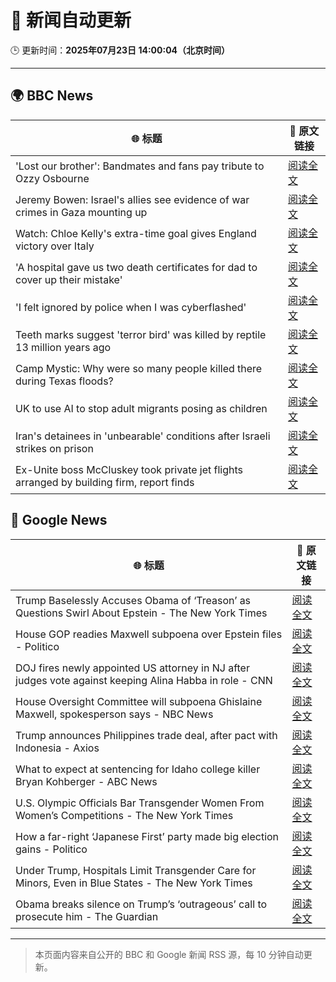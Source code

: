 # 🧠 新闻自动更新

🕒 更新时间：**2025年07月23日 14:00:04（北京时间）**

---

## 🌍 BBC News

| 🌐 标题 | 🔗 原文链接 |
|--------|-------------|
| 'Lost our brother': Bandmates and fans pay tribute to Ozzy Osbourne | [阅读全文](https://www.bbc.com/news/articles/c17w4wn71z9o) |
| Jeremy Bowen: Israel's allies see evidence of war crimes in Gaza mounting up | [阅读全文](https://www.bbc.com/news/articles/cp863mln0pmo) |
| Watch: Chloe Kelly's extra-time goal gives England victory over Italy | [阅读全文](https://www.bbc.com/sport/football/videos/ckg372489wyo) |
| 'A hospital gave us two death certificates for dad to cover up their mistake' | [阅读全文](https://www.bbc.com/news/articles/c78np7l9djlo) |
| 'I felt ignored by police when I was cyberflashed' | [阅读全文](https://www.bbc.com/news/articles/cn41p1rzxllo) |
| Teeth marks suggest 'terror bird' was killed by reptile 13 million years ago | [阅读全文](https://www.bbc.com/news/articles/cvg8d2j195yo) |
| Camp Mystic: Why were so many people killed there during Texas floods? | [阅读全文](https://www.bbc.com/news/videos/clyxk9wpw3eo) |
| UK to use AI to stop adult migrants posing as children | [阅读全文](https://www.bbc.com/news/articles/cglzrklp8jyo) |
| Iran's detainees in 'unbearable' conditions after Israeli strikes on prison | [阅读全文](https://www.bbc.com/news/articles/c1jw3j7wydyo) |
| Ex-Unite boss McCluskey took private jet flights arranged by building firm, report finds | [阅读全文](https://www.bbc.com/news/articles/cp3kgg55410o) |

## 📰 Google News

| 🌐 标题 | 🔗 原文链接 |
|--------|-------------|
| Trump Baselessly Accuses Obama of ‘Treason’ as Questions Swirl About Epstein - The New York Times | [阅读全文](https://news.google.com/rss/articles/CBMikAFBVV95cUxQX1NGdE9LWHZnTzB3bXh5U3ROM1pHVDNjTEkxUDNvN2M2OUJ4TXVCMjFnNkRWV3VjZi1UNkYwb0stQ3FBNXRMQW1wQTh3REp1czJQbW0xVDZqTkJPc0hfOGxZcW4xRnRtQnAteWYxZk5IR0RRTjQyOGxVV2ZWU3ZVWXhpbVU0ckpXQk5vMzFiMkw?oc=5) |
| House GOP readies Maxwell subpoena over Epstein files - Politico | [阅读全文](https://news.google.com/rss/articles/CBMinAFBVV95cUxPTFpaeWhCZDFaYVd2NHpWaWphUHhtb3VZa18tMlFURjJ1MDEzRm14TjI0SkRsMU9Bek40cElEZVBLNWY0VUhPT05rUnlUY1lKWjJOOVVORFEyYXZVaTY5Y1RQWUFNRnFvMUZKOXNsMUYxLXVWcVFEMzliaExhRkpFUFV2SnFHdWU1U2dMdTFJdWF6OVgwaGh6WGRIeE8?oc=5) |
| DOJ fires newly appointed US attorney in NJ after judges vote against keeping Alina Habba in role - CNN | [阅读全文](https://news.google.com/rss/articles/CBMiekFVX3lxTFBIUUxPMldmZXY0WTZ3czVqRU42RzNrRmdLV2lOM19iSXBuQ1FLTExIMERBVl9GdnN4ZkV3QUlVRjM0NWNhblBHZnZvLXR0QnFEeWdqYXVGOVRnYUlCTWdmSVF2QV9sMTBlYUc2bThRSHRuZWhXb2FCdlF30gF_QVVfeXFMTzNYeG9OcHYyekVnOVE3OVdRYlVLSldrZ19NWS1sU2hvQ0pxajlLSUZraEVLZHdscm16ejJSekhmVFd6amJCTkZ2TElWcDFTbVZOQjVaVVhHZDVKT2ZMSEtTQnB6TUJWSVE2THBjWDRQcXJidmljam5Hemg1NDZjWQ?oc=5) |
| House Oversight Committee will subpoena Ghislaine Maxwell, spokesperson says - NBC News | [阅读全文](https://news.google.com/rss/articles/CBMiwAFBVV95cUxORTQwTmZTcmFLWHI1ZDlZZ0Q1T3hsTWRLWmV2U2xLUGRDYzhDR2JwUWNkbGRvVGVLZ2lVUU9CZzhoZE54R3hwWm1nUTBHYjhRMWMtSVpLckM3WnhwTnhYeUlnRFJFQlpiTVphTnE4bEg4b05QM0ktSHBXQk1tRVhVcWlvaE5fV2M5WGdUeGlSeVlXLTJYWGN5ZW8tbERDd0ZyVnhhVHNfS05uWHNqdzdIMmVyZ0xZenAtaWxMT3pHZFLSAVZBVV95cUxQLVRyaWpjd0FfRzlzRzRjYXlpOENFNlFzemtubjZTQkl0ZENqSktkQ0VKNloxRVJVS210dkhvT3ByS3FGMVFodFlQOHZwbVRzc0ZFNXJjdw?oc=5) |
| Trump announces Philippines trade deal, after pact with Indonesia - Axios | [阅读全文](https://news.google.com/rss/articles/CBMifEFVX3lxTE1pdmFtSEREMmpETllzWG9CSHczT0NucFRQRkZZaWxLMGpFbEhaNDZPQXNtbHQ2S1lLUjZTc21DME9rM2xKZUZPZnpvM1Qwd05ZWmtKUDZmTDJQcmh6V2EyMHM5VHd0WUlWdVBnbFZYb3BFaUpaOUxpd1FjOHA?oc=5) |
| What to expect at sentencing for Idaho college killer Bryan Kohberger - ABC News | [阅读全文](https://news.google.com/rss/articles/CBMioAFBVV95cUxOY0JBSE96V01DZ0cyeU1fQ0theWEweUJwM1pUTERMbVFCYXlENXRlRXZvRUVzQjBUajJQQzF4WGZUTkNmRVhvNkZWejMyejR1cVdsODQzR0NXbVllT1BtNGVpcjNZb0wwcVVlX2ZkRk9INzBKcGJ5c3J3QnJmbHJNSEZaYjZnejQ5d0dzZXpoMkVnN3RJWFNMS2ZqWHJQMmlU0gGmAUFVX3lxTE4xeWl5MFdlNTgteWNNMHMyUFRzWG1GWnhOdDZqYmZRRWdpRldJMUxTZHBxRWYxMVp3STBLNXE1cGE3M2lUaXRCQTBhcVdwQVpJSVVSQWNqQ3QtQ0Z2aV85QVlmczJ2N0dDVmpmZDBaUU55NDR4MDhCM05yX2NHWUdzSGhhUkJiT2Z2a0p2ejVYVEVKQlR3RXM5ZU9vbHlpQWJKUVRLdHc?oc=5) |
| U.S. Olympic Officials Bar Transgender Women From Women’s Competitions - The New York Times | [阅读全文](https://news.google.com/rss/articles/CBMimgFBVV95cUxPdldSSmpJdDBBcnBobFFRbkNkX01IaklMM0pQdWJTWE9qT0JuQ2ItdVVELVpzUlM1X1FXbHFsRDVpQy1QaXB1dlYxQlVqbWhJSFJzZTRiU25uU0ZLZmRxNndLY2VuQlhpZnBtZnFGM3lILTRFZ3dNYWIxdE4xMDNrWktCNTd2emlSR29ld2pSbWgxUXdla0xWTlpn?oc=5) |
| How a far-right ‘Japanese First’ party made big election gains - Politico | [阅读全文](https://news.google.com/rss/articles/CBMirwFBVV95cUxNVjJNT21feUkxbUNiLTg4aU9fTU9ubVdXSHpYaUV2NGlmR2hDV3JZMm0yM0Mxdm1hemp0TTZXYkRZVV9TdXhfbDU4bzdicWZwZFJta0pGT1ZLU2tPMDd2dDE2MEdJYmVGVVBBNl84T1NOWXFRcHFZUjV2VGNDdUdVTDZ4dGxfMTdNYWZ0dllYN0ZFT2hOTXhibWVvWnl0SnlpN2p5OUpKUkMwS2pTZklZ?oc=5) |
| Under Trump, Hospitals Limit Transgender Care for Minors, Even in Blue States - The New York Times | [阅读全文](https://news.google.com/rss/articles/CBMilwFBVV95cUxQd0dhSDdlV1p1bG9pbGItalQzSl91ZEgtU3dvSThJQlpBMG9RT1g2NTQ5RVZpNnk2TTZHMEN5SmdyRV9ETFcyTFZqYjN0SWUwempMcW05eHY4T0lVZTExdmNrWmk1ekVFXzNaNG1RTExMdmxWOG93ektXTS1ERE55WWl1aTNrR0FzX2V4U2VfTzc2eUpKOTVr?oc=5) |
| Obama breaks silence on Trump’s ‘outrageous’ call to prosecute him - The Guardian | [阅读全文](https://news.google.com/rss/articles/CBMif0FVX3lxTE1COFhiQk9ZWUw2bkNIZk40LW8yTlpzZU5JeE5rWG4xMXpmWExib2g5V2E0S2JkVm9XNF92RmRCOU5xNW81dlpLN3QwOWUzNThwZXNLTHl2QVZ5U3U2a2J2WXRPalJZZEotLTdPNzFHamh0emhoeFlsT3ZhNnR6dTA?oc=5) |

---
> 本页面内容来自公开的 BBC 和 Google 新闻 RSS 源，每 10 分钟自动更新。